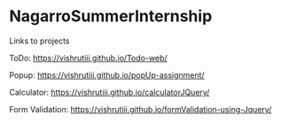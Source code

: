 # NagarroSummerInternship
Links to projects

ToDo: https://vishrutiii.github.io/Todo-web/

Popup: https://vishrutiii.github.io/popUp-assignment/

Calculator: https://vishrutiii.github.io/calculatorJQuery/

Form Validation: https://vishrutiii.github.io/formValidation-using-Jquery/
